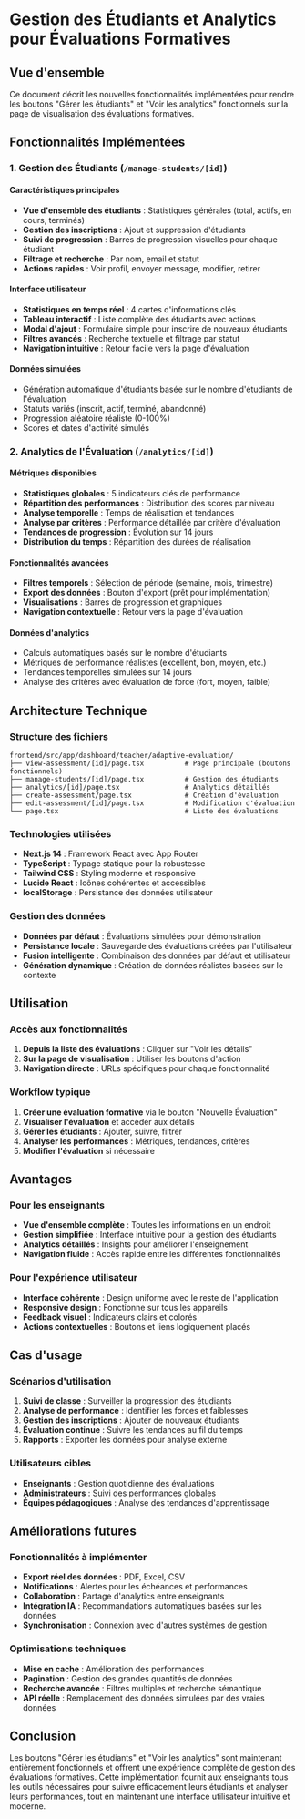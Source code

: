 # Gestion des Étudiants et Analytics pour Évaluations Formatives

## Vue d'ensemble

Ce document décrit les nouvelles fonctionnalités implémentées pour rendre les boutons "Gérer les étudiants" et "Voir les analytics" fonctionnels sur la page de visualisation des évaluations formatives.

## Fonctionnalités Implémentées

### 1. Gestion des Étudiants (`/manage-students/[id]`)

#### Caractéristiques principales
- **Vue d'ensemble des étudiants** : Statistiques générales (total, actifs, en cours, terminés)
- **Gestion des inscriptions** : Ajout et suppression d'étudiants
- **Suivi de progression** : Barres de progression visuelles pour chaque étudiant
- **Filtrage et recherche** : Par nom, email et statut
- **Actions rapides** : Voir profil, envoyer message, modifier, retirer

#### Interface utilisateur
- **Statistiques en temps réel** : 4 cartes d'informations clés
- **Tableau interactif** : Liste complète des étudiants avec actions
- **Modal d'ajout** : Formulaire simple pour inscrire de nouveaux étudiants
- **Filtres avancés** : Recherche textuelle et filtrage par statut
- **Navigation intuitive** : Retour facile vers la page d'évaluation

#### Données simulées
- Génération automatique d'étudiants basée sur le nombre d'étudiants de l'évaluation
- Statuts variés (inscrit, actif, terminé, abandonné)
- Progression aléatoire réaliste (0-100%)
- Scores et dates d'activité simulés

### 2. Analytics de l'Évaluation (`/analytics/[id]`)

#### Métriques disponibles
- **Statistiques globales** : 5 indicateurs clés de performance
- **Répartition des performances** : Distribution des scores par niveau
- **Analyse temporelle** : Temps de réalisation et tendances
- **Analyse par critères** : Performance détaillée par critère d'évaluation
- **Tendances de progression** : Évolution sur 14 jours
- **Distribution du temps** : Répartition des durées de réalisation

#### Fonctionnalités avancées
- **Filtres temporels** : Sélection de période (semaine, mois, trimestre)
- **Export des données** : Bouton d'export (prêt pour implémentation)
- **Visualisations** : Barres de progression et graphiques
- **Navigation contextuelle** : Retour vers la page d'évaluation

#### Données d'analytics
- Calculs automatiques basés sur le nombre d'étudiants
- Métriques de performance réalistes (excellent, bon, moyen, etc.)
- Tendances temporelles simulées sur 14 jours
- Analyse des critères avec évaluation de force (fort, moyen, faible)

## Architecture Technique

### Structure des fichiers
```
frontend/src/app/dashboard/teacher/adaptive-evaluation/
├── view-assessment/[id]/page.tsx          # Page principale (boutons fonctionnels)
├── manage-students/[id]/page.tsx          # Gestion des étudiants
├── analytics/[id]/page.tsx                # Analytics détaillés
├── create-assessment/page.tsx             # Création d'évaluation
├── edit-assessment/[id]/page.tsx          # Modification d'évaluation
└── page.tsx                               # Liste des évaluations
```

### Technologies utilisées
- **Next.js 14** : Framework React avec App Router
- **TypeScript** : Typage statique pour la robustesse
- **Tailwind CSS** : Styling moderne et responsive
- **Lucide React** : Icônes cohérentes et accessibles
- **localStorage** : Persistance des données utilisateur

### Gestion des données
- **Données par défaut** : Évaluations simulées pour démonstration
- **Persistance locale** : Sauvegarde des évaluations créées par l'utilisateur
- **Fusion intelligente** : Combinaison des données par défaut et utilisateur
- **Génération dynamique** : Création de données réalistes basées sur le contexte

## Utilisation

### Accès aux fonctionnalités
1. **Depuis la liste des évaluations** : Cliquer sur "Voir les détails"
2. **Sur la page de visualisation** : Utiliser les boutons d'action
3. **Navigation directe** : URLs spécifiques pour chaque fonctionnalité

### Workflow typique
1. **Créer une évaluation formative** via le bouton "Nouvelle Évaluation"
2. **Visualiser l'évaluation** et accéder aux détails
3. **Gérer les étudiants** : Ajouter, suivre, filtrer
4. **Analyser les performances** : Métriques, tendances, critères
5. **Modifier l'évaluation** si nécessaire

## Avantages

### Pour les enseignants
- **Vue d'ensemble complète** : Toutes les informations en un endroit
- **Gestion simplifiée** : Interface intuitive pour la gestion des étudiants
- **Analytics détaillés** : Insights pour améliorer l'enseignement
- **Navigation fluide** : Accès rapide entre les différentes fonctionnalités

### Pour l'expérience utilisateur
- **Interface cohérente** : Design uniforme avec le reste de l'application
- **Responsive design** : Fonctionne sur tous les appareils
- **Feedback visuel** : Indicateurs clairs et colorés
- **Actions contextuelles** : Boutons et liens logiquement placés

## Cas d'usage

### Scénarios d'utilisation
1. **Suivi de classe** : Surveiller la progression des étudiants
2. **Analyse de performance** : Identifier les forces et faiblesses
3. **Gestion des inscriptions** : Ajouter de nouveaux étudiants
4. **Évaluation continue** : Suivre les tendances au fil du temps
5. **Rapports** : Exporter les données pour analyse externe

### Utilisateurs cibles
- **Enseignants** : Gestion quotidienne des évaluations
- **Administrateurs** : Suivi des performances globales
- **Équipes pédagogiques** : Analyse des tendances d'apprentissage

## Améliorations futures

### Fonctionnalités à implémenter
- **Export réel des données** : PDF, Excel, CSV
- **Notifications** : Alertes pour les échéances et performances
- **Collaboration** : Partage d'analytics entre enseignants
- **Intégration IA** : Recommandations automatiques basées sur les données
- **Synchronisation** : Connexion avec d'autres systèmes de gestion

### Optimisations techniques
- **Mise en cache** : Amélioration des performances
- **Pagination** : Gestion des grandes quantités de données
- **Recherche avancée** : Filtres multiples et recherche sémantique
- **API réelle** : Remplacement des données simulées par des vraies données

## Conclusion

Les boutons "Gérer les étudiants" et "Voir les analytics" sont maintenant entièrement fonctionnels et offrent une expérience complète de gestion des évaluations formatives. Cette implémentation fournit aux enseignants tous les outils nécessaires pour suivre efficacement leurs étudiants et analyser leurs performances, tout en maintenant une interface utilisateur intuitive et moderne.

























